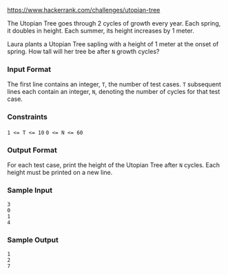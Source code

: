 https://www.hackerrank.com/challenges/utopian-tree

The Utopian Tree goes through 2 cycles of growth every year. Each spring, it doubles in height. Each summer, its height increases by 1 meter.

Laura plants a Utopian Tree sapling with a height of 1 meter at the onset of spring. How tall will her tree be after `N` growth cycles?

### Input Format

The first line contains an integer, `T`, the number of test cases. 
`T` subsequent lines each contain an integer, `N`, denoting the number of cycles for that test case.

### Constraints 
`1 <= T <= 10`
`0 <= N <= 60` 

### Output Format

For each test case, print the height of the Utopian Tree after `N` cycles. Each height must be printed on a new line.

### Sample Input
```
3
0
1
4
```
### Sample Output
```
1
2
7
```